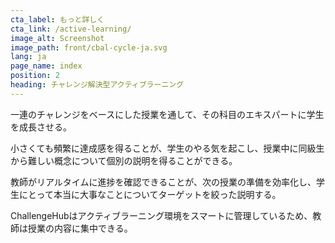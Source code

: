 ```yaml
---
cta_label: もっと詳しく
cta_link: /active-learning/
image_alt: Screenshot
image_path: front/cbal-cycle-ja.svg
lang: ja
page_name: index
position: 2
heading: チャレンジ解決型アクティブラーニング
---
```


一連のチャレンジをベースにした授業を通して、その科目のエキスパートに学生を成長させる。

小さくても頻繁に達成感を得ることが、学生のやる気を起こし、授業中に同級生から難しい概念について個別の説明を得ることができる。

教師がリアルタイムに進捗を確認できることが、次の授業の準備を効率化し、学生にとって本当に大事なことについてターゲットを絞った説明する。

ChallengeHubはアクティブラーニング環境をスマートに管理しているため、教師は授業の内容に集中できる。

